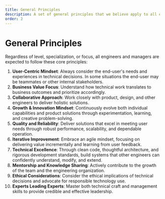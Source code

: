```yaml
---
title: General Principles
description: A set of general principles that we believe apply to all engineers, regardless of level and specialization.
order: 2
---
```


# General Principles

Regardless of level, specialization, or focus, all engineers and managers are expected to follow these core principles:

1. **User-Centric Mindset**: Always consider the end-user's needs and experiences in technical decisions. In some situations the end-user may be teammates or other internal stakeholders.
2. **Business Value Focus**: Understand how technical work translates to business outcomes and prioritize accordingly.
3. **Collaborative Approach**: Work closely with product, design, and other engineers to deliver holistic solutions.
4. **Growth & Innovation Mindset**: Continuously evolve both individual capabilities and product solutions through experimentation, learning, and creative problem-solving.
5. **Quality and Reliability**: Deliver solutions that excel in meeting user needs through robust performance, scalability, and dependable operation.
6. **Iterative Improvement**: Embrace an agile mindset, focusing on delivering value incrementally and learning from user feedback.
7. **Technical Excellence**: Through clean code, thoughtful architecture, and rigorous development standards, build systems that other engineers can confidently understand, modify, and extend.
8. **Mentorship and Knowledge Sharing**: Actively contribute to the growth of the team and the engineering organization.
9. **Ethical Considerations**: Consider the ethical implications of technical decisions and advocate for responsible technology use.
10. **Experts Leading Experts**: Master both technical craft and management skills to provide credible and effective leadership.
